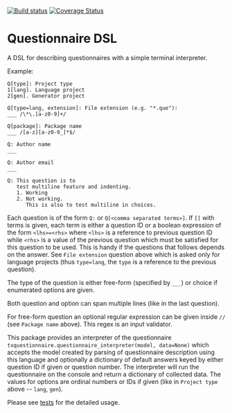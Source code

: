 [![Build status](https://travis-ci.org/textX/textx-lang-questionnaire.svg?branch=master)](https://travis-ci.org/textX/textx-lang-questionnaire)
[![Coverage Status](https://coveralls.io/repos/github/textX/textx-lang-questionnaire/badge.svg)](https://coveralls.io/github/textX/textx-lang-questionnaire)


# Questionnaire DSL

A DSL for describing questionnaires with a simple terminal interpreter.

Example:
```
Q[type]: Project type
1[lang]. Language project
2[gen]. Generator project

Q[type=lang, extension]: File extension (e.g. "*.que"):
___ /\*\.[a-z0-9]+/

Q[package]: Package name
___ /[a-z][a-z0-9_]*$/

Q: Author name
___

Q: Author email
___

Q: This question is to
   test multiline feature and indenting.
   1. Working
   2. Not working.
      This is also to test multiline in choices.
```

Each question is of the form `Q:` or `Q[<comma separated terms>]`. If `[]` with
terms is given, each term is either a question ID or a boolean expression of the
form `<lhs>=<rhs>` where `<lhs>` is a reference to previous question ID while
`<rhs>` is a value of the previous question which must be satisfied for this
question to be used. This is handy if the questions that follows depends on the
answer. See `File extension` question above which is asked only for language
projects (thus `type=lang`, the `type` is a reference to the previous question).

The type of the question is either free-form (specified by `___`) or choice if
enumerated options are given.

Both question and option can span multiple lines (like in the last question).

For free-form question an optional regular expression can be given inside `//`
(see `Package name` above). This regex is an input validator.

This package provides an interpreter of the questionnaire
`txquestionnaire.questionnaire_interpreter(model, data=None)` which accepts the
model created by parsing of questionnaire description using this language and
optionally a dictionary of default answers keyed by either question ID if given
or question number. The interpreter will run the questionnaire on the console
and return a dictionary of collected data. The values for options are ordinal
numbers or IDs if given (like in `Project type` above -- `lang`, `gen`).

Please see
[tests](https://github.com/textX/textx-lang-questionnaire/tree/master/tests) for
the detailed usage.
